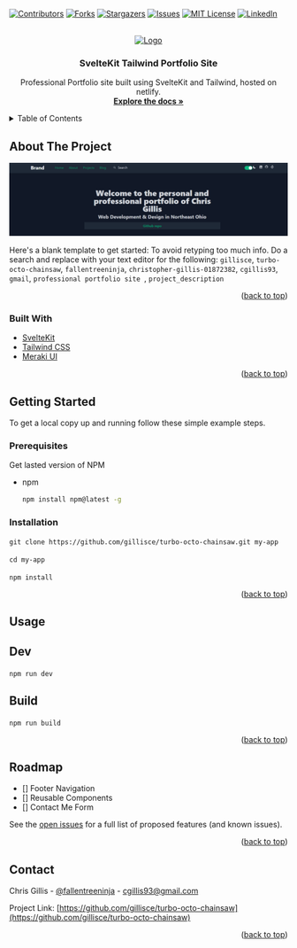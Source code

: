 <div id="top"></div>

<!-- PROJECT SHIELDS -->
<!--
*** I'm using markdown "reference style" links for readability.
*** Reference links are enclosed in brackets [ ] instead of parentheses ( ).
*** See the bottom of this document for the declaration of the reference variables
*** for contributors-url, forks-url, etc. This is an optional, concise syntax you may use.
*** https://www.markdownguide.org/basic-syntax/#reference-style-links
-->
[![Contributors][contributors-shield]][contributors-url]
[![Forks][forks-shield]][forks-url]
[![Stargazers][stars-shield]][stars-url]
[![Issues][issues-shield]][issues-url]
[![MIT License][license-shield]][license-url]
[![LinkedIn][linkedin-shield]][linkedin-url]



<!-- PROJECT LOGO -->
<br />
<div align="center">
  <a href="https://github.com/gillisce/turbo-octo-chainsaw">
    <img src="octopus_chainsaw.png" alt="Logo" width="80" height="80">
  </a>

<h3 align="center">SvelteKit Tailwind Portfolio Site</h3>

  <p align="center">
    Professional Portfolio site built using SvelteKit and Tailwind, hosted on netlify.
    <br />
    <a href="https://github.com/gillisce/turbo-octo-chainsaw"><strong>Explore the docs »</strong></a>
    <br />
  </p>
</div>



<!-- TABLE OF CONTENTS -->
<details>
  <summary>Table of Contents</summary>
  <ol>
    <li>
      <a href="#about-the-project">About The Project</a>
      <ul>
        <li><a href="#built-with">Built With</a></li>
      </ul>
    </li>
    <li>
      <a href="#getting-started">Getting Started</a>
      <ul>
        <li><a href="#prerequisites">Prerequisites</a></li>
        <li><a href="#installation">Installation</a></li>
      </ul>
    </li>
    <!-- <li><a href="#usage">Usage</a></li>
    <li><a href="#roadmap">Roadmap</a></li>
    <li><a href="#contributing">Contributing</a></li>
    <li><a href="#license">License</a></li>
    <li><a href="#contact">Contact</a></li>
    <li><a href="#acknowledgments">Acknowledgments</a></li> -->
  </ol>
</details>



<!-- ABOUT THE PROJECT -->
## About The Project

[![Product Name Screen Shot][product-screenshot]](https://gillisce.com)

Here's a blank template to get started: To avoid retyping too much info. Do a search and replace with your text editor for the following: `gillisce`, `turbo-octo-chainsaw`, `fallentreeninja`, `christopher-gillis-01872382`, `cgillis93`, `gmail`, `professional portfolio site `, `project_description`

<p align="right">(<a href="#top">back to top</a>)</p>



### Built With

* [SvelteKit](https://kit.svelte.dev/)
* [Tailwind CSS](https://tailwindcss.com/)
* [Meraki UI](https://merakiui.com/#main)

<p align="right">(<a href="#top">back to top</a>)</p>



<!-- GETTING STARTED -->
## Getting Started

To get a local copy up and running follow these simple example steps.

### Prerequisites

Get lasted version of NPM
* npm
  ```sh
  npm install npm@latest -g
  ```

### Installation

```
git clone https://github.com/gillisce/turbo-octo-chainsaw.git my-app

cd my-app

npm install
```

<p align="right">(<a href="#top">back to top</a>)</p>



<!-- USAGE EXAMPLES -->
## Usage

## Dev
`npm run dev`

## Build
`npm run build`

<p align="right">(<a href="#top">back to top</a>)</p>



<!-- ROADMAP -->
## Roadmap

- [] Footer Navigation
- [] Reusable Components
- [] Contact Me Form

See the [open issues](https://github.com/gillisce/turbo-octo-chainsaw/issues) for a full list of proposed features (and known issues).

<p align="right">(<a href="#top">back to top</a>)</p>



<!-- CONTRIBUTING -->
<!-- ## Contributing

Contributions are what make the open source community such an amazing place to learn, inspire, and create. Any contributions you make are **greatly appreciated**.

You can also simply open an issue with the tag "enhancement".
Don't forget to give the project a star! Thanks again!

1. Fork the Project
2. Create your Feature Branch (`git checkout -b feature/AmazingFeature`)
3. Commit your Changes (`git commit -m 'Add some AmazingFeature'`)
4. Push to the Branch (`git push origin feature/AmazingFeature`)
5. Open a Pull Request

<p align="right">(<a href="#top">back to top</a>)</p> -->



<!-- LICENSE
## License

Distributed under the MIT License. See `LICENSE.txt` for more information.

<p align="right">(<a href="#top">back to top</a>)</p> -->



<!-- CONTACT -->
## Contact

Chris Gillis - [@fallentreeninja](https://twitter.com/fallentreeninja) - cgillis93@gmail.com

Project Link: [https://github.com/gillisce/turbo-octo-chainsaw](https://github.com/gillisce/turbo-octo-chainsaw)

<p align="right">(<a href="#top">back to top</a>)</p>



<!-- ACKNOWLEDGMENTS
## Acknowledgments

* []()
* []()
* []()

<p align="right">(<a href="#top">back to top</a>)</p> -->



<!-- MARKDOWN LINKS & IMAGES -->
<!-- https://www.markdownguide.org/basic-syntax/#reference-style-links -->
[contributors-shield]: https://img.shields.io/github/contributors/gillisce/turbo-octo-chainsaw.svg?style=for-the-badge
[contributors-url]: https://github.com/gillisce/turbo-octo-chainsaw/graphs/contributors
[forks-shield]: https://img.shields.io/github/forks/gillisce/turbo-octo-chainsaw.svg?style=for-the-badge
[forks-url]: https://github.com/gillisce/turbo-octo-chainsaw/network/members
[stars-shield]: https://img.shields.io/github/stars/gillisce/turbo-octo-chainsaw.svg?style=for-the-badge
[stars-url]: https://github.com/gillisce/turbo-octo-chainsaw/stargazers
[issues-shield]: https://img.shields.io/github/issues/gillisce/turbo-octo-chainsaw.svg?style=for-the-badge
[issues-url]: https://github.com/gillisce/turbo-octo-chainsaw/issues
[license-shield]: https://img.shields.io/github/license/gillisce/turbo-octo-chainsaw.svg?style=for-the-badge
[license-url]: https://github.com/gillisce/turbo-octo-chainsaw/blob/master/LICENSE.txt
[linkedin-shield]: https://img.shields.io/badge/-LinkedIn-black.svg?style=for-the-badge&logo=linkedin&colorB=555
[linkedin-url]: https://linkedin.com/in/christopher-gillis-01872382
[product-screenshot]: ProjectScreenshot.png
